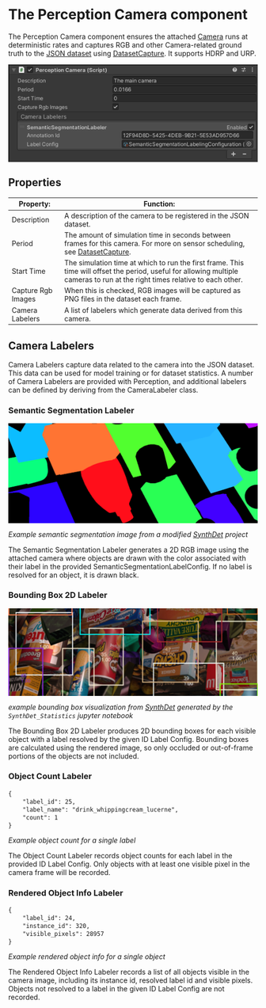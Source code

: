 # The Perception Camera component
The Perception Camera component ensures the attached [Camera](https://docs.unity3d.com/Manual/class-Camera.html) runs at deterministic rates and captures RGB and other Camera-related ground truth to the [JSON dataset](Schema/Synthetic_Dataset_Schema.md) using [DatasetCapture](DatasetCapture.md). It supports HDRP and URP.

<img src="images/PerceptionCamera.PNG" align="middle"/>

## Properties
| Property: | Function: |
|--|--|
| Description | A description of the camera to be registered in the JSON dataset. |
| Period | The amount of simulation time in seconds between frames for this camera. For more on sensor scheduling, see [DatasetCapture](DatasetCapture.md). |
| Start Time | The simulation time at which to run the first frame. This time will offset the period, useful for allowing multiple cameras to run at the right times relative to each other. |
| Capture Rgb Images | When this is checked, RGB images will be captured as PNG files in the dataset each frame. |
| Camera Labelers | A list of labelers which generate data derived from this camera. |

## Camera Labelers
Camera Labelers capture data related to the camera into the JSON dataset. This data can be used for model training or for dataset statistics. A number of Camera Labelers are provided with Perception, and additional labelers can be defined by deriving from the CameraLabeler class.

### Semantic Segmentation Labeler
<img src="images/semantic_segmentation.PNG" align="middle"/>

_Example semantic segmentation image from a modified [SynthDet](https://github.com/Unity-Technologies/SynthDet) project_

The Semantic Segmentation Labeler generates a 2D RGB image using the attached camera where objects are drawn with the color associated with their label in the provided SemanticSegmentationLabelConfig. If no label is resolved for an object, it is drawn black.

### Bounding Box 2D Labeler
<img src="images/bounding_boxes.PNG" align="middle"/>

_example bounding box visualization from [SynthDet](https://github.com/Unity-Technologies/SynthDet) generated by the `SynthDet_Statistics` jupyter notebook_

The Bounding Box 2D Labeler produces 2D bounding boxes for each visible object with a label resolved by the given ID Label Config. Bounding boxes are calculated using the rendered image, so only occluded or out-of-frame portions of the objects are not included.

### Object Count Labeler
```
{
    "label_id": 25,
    "label_name": "drink_whippingcream_lucerne",
    "count": 1
}
```
_Example object count for a single label_

The Object Count Labeler records object counts for each label in the provided ID Label Config. Only objects with at least one visible pixel in the camera frame will be recorded.

### Rendered Object Info Labeler
```
{
    "label_id": 24,
    "instance_id": 320,
    "visible_pixels": 28957
}
```
_Example rendered object info for a single object_

The Rendered Object Info Labeler records a list of all objects visible in the camera image, including its instance id, resolved label id and visible pixels. Objects not resolved to a label in the given ID Label Config are not recorded.